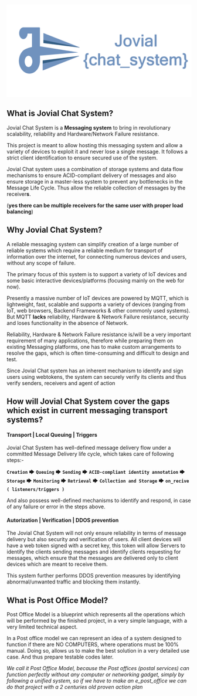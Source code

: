 ![](./chat_system_poster.png)

## What is Jovial Chat System?

Jovial Chat System is a **Messaging system** to bring in revolutionary scalability, reliability and Hardware/Network Failure resistance.

This project is meant to allow hosting this messaging system and allow a variety of devices to exploit it and never lose a single message. It follows a strict client identification to ensure secured use of the system.

Jovial Chat system uses a combination of storage systems and data flow mechanisms to ensure ACID-compliant delivery of messages and also ensure storage in a master-less system to prevent any bottlenecks in the Message Life Cycle. Thus allow the reliable collection of messages by the receiver**s**.

(**yes there can be multiple receivers for the same user with proper load balancing**)

## Why Jovial Chat System?

A reliable messaging system can simplify creation of a large number of reliable systems which require a reliable medium for transport of information over the internet, for connecting numerous devices and users, without any scope of failure.

The primary focus of this system is to support a variety of IoT devices and some basic interactive devices/platforms (focusing mainly on the web for now).

Presently a massive number of IoT devices are powered by MQTT, which is lightweight, fast, scalable and supports a variety of devices (ranging from IoT, web browsers, Backend Frameworks & other commonly used systems). But MQTT **lacks** reliability, Hardware & Network Failure resistance, security and loses functionality in the absence of Network.

Reliability, Hardware & Network Failure resistance is/will be a very important requirement of many applications, therefore while preparing them on existing Messaging platforms, one has to make custom arrangements to resolve the gaps, which is often time-consuming and difficult to design and test.

Since Jovial Chat system has an inherent mechanism to identify and sign users using webtokens, the system can securely verify its clients and thus verify senders, receivers and agent of action

## How will Jovial Chat System cover the gaps which exist in current messaging transport systems?

#### Transport | Local Queuing | Triggers

Jovial Chat System has well-defined message delivery flow under a committed Message Delivery life cycle, which takes care of following steps:-

**`Creation`** 🡆 **`Queuing`** 🡆 **`Sending`** 🡆 **`ACID-compliant identity annotation`** 🡆 **`Storage`** 🡆  **`Monitoring`** 🡆 **`Retrieval`** 🡆 **`Collection and Storage`** 🡆 **`on_recive ( listeners/triggers )`**

And also possess well-defined mechanisms to identify and respond, in case of any failure or error in the steps above.

#### Autorization | Verification | DDOS prevention

The Jovial Chat System will not only ensure reliability in terms of message delivery but also security and verification of users. All client devices will have a web token signed with a secret key, this token will allow Servers to identify the clients sending messages and identify clients requesting for messages, which ensure that the messages are delivered only to client devices which are meant to receive them.

This system further performs DDOS prevention measures by identifying abnormal/unwanted traffic and blocking them instantly.

## What is Post Office Model?

Post Office Model is a blueprint which represents all the operations which will be performed by the finished project, in a very simple language, with a very limited technical aspect.

In a Post office model we can represent an idea of a system designed to function if there are NO COMPUTERS, where operations must be 100% manual. 
Doing so, allows us to make the best solution in a very detailed use case. And thus prepare testable codes later.

*We call it Post Office Model, because the Post offices (postal services) can function perfectly without any computer or networking gadget, simply by following a unified system, so if we have to make an e_post_office we can do that project with a 2 centuries old proven action plan*
